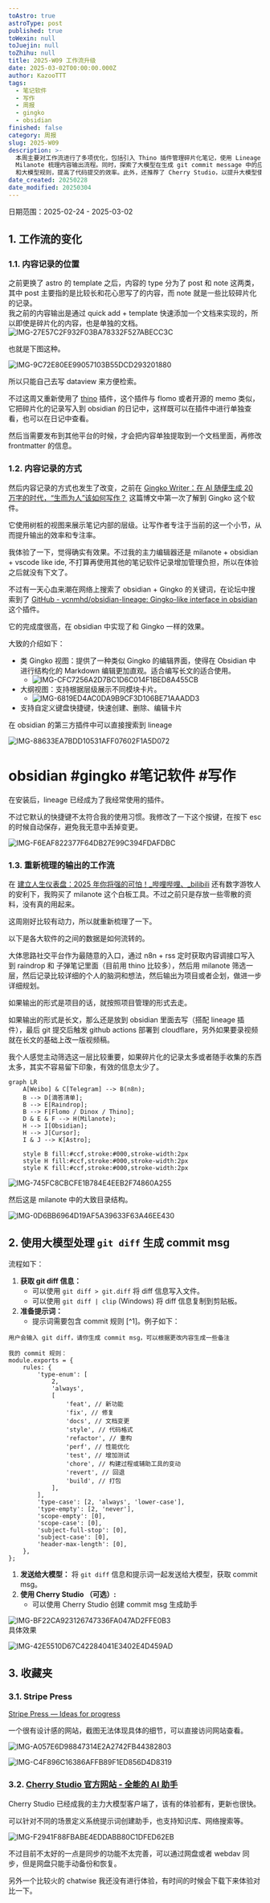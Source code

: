```yaml
---
toAstro: true
astroType: post
published: true
toWexin: null
toJuejin: null
toZhihu: null
title: 2025-W09 工作流升级
date: 2025-03-02T00:00:00.000Z
author: KazooTTT
tags:
  - 笔记软件
  - 写作
  - 周报
  - gingko
  - obsidian
finished: false
category: 周报
slug: 2025-W09
description: >-
  本周主要对工作流进行了多项优化，包括引入 Thino 插件管理碎片化笔记，使用 Lineage 插件实现 Gingko 式结构化写作，以及通过
  Milanote 梳理内容输出流程。同时，探索了大模型在生成 git commit message 中的应用，通过结合 git diff
  和大模型规则，提高了代码提交的效率。此外，还推荐了 Cherry Studio，以提升大模型使用体验。
date_created: 20250228
date_modified: 20250304
---
```


<!--section: 1-->

日期范围：2025-02-24 - 2025-03-02

<!--section: 2-->

## 1. 工作流的变化

<!--section: 2.1-->

### 1.1. 内容记录的位置

之前更换了 astro 的 template 之后，内容的 type 分为了 post 和 note 这两类，其中 post 主要指的是比较长和花心思写了的内容，而 note 就是一些比较碎片化的记录。  
我之前的内容输出是通过 quick add + template 快速添加一个文档来实现的，所以即使是碎片化的内容，也是单独的文档。  
![IMG-27E57C2F932F03BA78332F527ABECC3C](</mdImages/IMG-27E57C2F932F03BA78332F527ABECC3C.png>)  

也就是下图这种。

![IMG-9C72E80EE99057103B55DCD293201880](</mdImages/IMG-9C72E80EE99057103B55DCD293201880.png>)  

所以只能自己去写 dataview 来方便检索。  

不过这周又重新使用了 [thino](<https://github.com/Quorafind/Obsidian-Thino>) 插件，这个插件与 flomo 或者开源的 memo 类似，它把碎片化的记录写入到 obsidian 的日记中，这样既可以在插件中进行单独查看，也可以在日记中查看。  

然后当需要发布到其他平台的时候，才会把内容单独提取到一个文档里面，再修改 frontmatter 的信息。

### 1.2. 内容记录的方式

然后内容记录的方式也发生了改变，之前在 [Gingko Writer：在 AI 随便生成 20 万字的时代，“生而为人”该如何写作？](<https://blog.jimmylv.info/gingko-writer-human-writing-ai-generation-era/>) 这篇博文中第一次了解到 Gingko 这个软件。  

它使用树桩的视图来展示笔记内部的层级。让写作者专注于当前的这一个小节，从而提升输出的效率和专注率。  

我体验了一下，觉得确实有效果。不过我的主力编辑器还是 milanote + obsidian + vscode like ide, 不打算再使用其他的笔记软件记录增加管理负担，所以在体验之后就没有下文了。  

不过有一天心血来潮在网络上搜索了 obsidian + Gingko 的关键词，在论坛中搜索到了 [GitHub - ycnmhd/obsidian-lineage: Gingko-like interface in obsidian](<https://github.com/ycnmhd/obsidian-lineage>) 这个插件。  

它的完成度很高，在 obsidian 中实现了和 Gingko 一样的效果。

大致的介绍如下：  

- 类 Gingko 视图：提供了一种类似 Gingko 的编辑界面，使得在 Obsidian 中进行结构化的 Markdown 编辑更加直观。适合编写长文的适合使用。
 	- ![IMG-CFC7256A2D7BC1D6C014F1BED8A455CB](</mdImages/IMG-CFC7256A2D7BC1D6C014F1BED8A455CB.png>)
- 大纲视图：支持根据层级展示不同模块卡片。
 	- ![IMG-6819ED4AC0DA9B9CF3D106BE71AAADD3](</mdImages/IMG-6819ED4AC0DA9B9CF3D106BE71AAADD3.png>)
- 支持自定义键盘快捷键，快速创建、删除、编辑卡片

在 obsidian 的第三方插件中可以直接搜索到 lineage

![IMG-88633EA7BDD10531AFF07602F1A5D072](</mdImages/IMG-88633EA7BDD10531AFF07602F1A5D072.png>)

# obsidian﻿ ﻿#gingko﻿ ﻿#笔记软件﻿ ﻿#写作

在安装后，lineage 已经成为了我经常使用的插件。  

不过它默认的快捷键不太符合我的使用习惯。我修改了一下这个按键，在按下 esc 的时候自动保存，避免我无意中丢掉变更。

![IMG-F6EAF822377F64DB27E99C394FDAFDBC](</mdImages/IMG-F6EAF822377F64DB27E99C394FDAFDBC.png>)

### 1.3. 重新梳理的输出的工作流

在 [建立人生仪表盘：2025 年你将强的可怕！\_哔哩哔哩、_bilibili](<https://www.bilibili.com/video/BV1qe6HYhEBm/>) 还有数字游牧人的安利下，我购买了 milanote 这个白板工具。不过之前只是存放一些零散的资料，没有真的用起来。  

这周刚好比较有动力，所以就重新梳理了一下。  

以下是各大软件的之间的数据是如何流转的。  

大体思路社交平台作为最随意的入口，通过 n8n + rss 定时获取内容调接口写入到 raindrop 和 子弹笔记里面（目前用 thino 比较多），然后用 milanote 筛选一层，然后记录比较详细的个人的脑洞和想法，然后输出为项目或者企划，做进一步详细规划。

如果输出的形式是项目的话，就按照项目管理的形式去走。

如果输出的形式是长文，那么还是放到 obsidian 里面去写（搭配 lineage 插件），最后 git 提交后触发 github actions 部署到 cloudflare，另外如果要录视频就在长文的基础上改一版视频稿。

我个人感觉主动筛选这一层比较重要，如果碎片化的记录太多或者随手收集的东西太多，其实不容易留下印象，有效的信息太少了。

``` mermaid
graph LR
    A[Weibo] & C[Telegram] --> B(n8n);
    B --> D[滴答清单];
    B --> E[Raindrop];
    B --> F[Flomo / Dinox / Thino];
    D & E & F --> H(Milanote);
    H --> I[Obsidian];
    H --> J[Cursor];
    I & J --> K[Astro];

    style B fill:#ccf,stroke:#000,stroke-width:2px
    style H fill:#ccf,stroke:#000,stroke-width:2px
    style K fill:#ccf,stroke:#000,stroke-width:2px

```

![IMG-745FC8CBCFE1B784E4EEB2F74860A255](</mdImages/IMG-745FC8CBCFE1B784E4EEB2F74860A255.png>)  

然后这是 milanote 中的大致目录结构。  

![IMG-0D6BB6964D19AF5A39633F63A46EE430](</mdImages/IMG-0D6BB6964D19AF5A39633F63A46EE430.png>)

<!--section: 3-->

## 2. 使用大模型处理 `git diff` 生成 commit msg

流程如下：

1. **获取 git diff 信息：**
	- 可以使用 `git diff > git.diff` 将 diff 信息写入文件。
	- 可以使用 `git diff | clip` (Windows) 将 diff 信息复制到剪贴板。
2. **准备提示词：**
	- 提示词需要包含 commit 规则 [^1]。例子如下：

```
用户会输入 git diff，请你生成 commit msg，可以根据更改内容生成一些备注

我的 commit 规则：
module.exports = {
	rules: {
		'type-enum': [
			2,
			'always',
			[
				'feat', // 新功能
				'fix', // 修复
				'docs', // 文档变更
				'style', // 代码格式
				'refactor', // 重构
				'perf', // 性能优化
				'test', // 增加测试
				'chore', // 构建过程或辅助工具的变动
				'revert', // 回退
				'build', // 打包
			],
		],
		'type-case': [2, 'always', 'lower-case'],
		'type-empty': [2, 'never'],
		'scope-empty': [0],
		'scope-case': [0],
		'subject-full-stop': [0],
		'subject-case': [0],
		'header-max-length': [0],
	},
};
```

1. **发送给大模型：** 将 `git diff` 信息和提示词一起发送给大模型，获取 commit msg。
2. **使用 Cherry Studio （可选）:**
	- 可以使用 Cherry Studio 创建 commit msg 生成助手

![IMG-BF22CA923126747336FA047AD2FFE0B3](</mdImages/IMG-BF22CA923126747336FA047AD2FFE0B3.png>)  
具体效果

![IMG-42E5510D67C42284041E3402E4D459AD](</mdImages/IMG-42E5510D67C42284041E3402E4D459AD.png>)

<!--section: 4-->

## 3. 收藏夹

<!--section: 4.1-->

### 3.1. Stripe Press

[Stripe Press — Ideas for progress](<https://press.stripe.com/>)  

一个很有设计感的网站，截图无法体现具体的细节，可以直接访问网站查看。

![IMG-A057E6D98847314E2A2742FB44382803](</mdImages/IMG-A057E6D98847314E2A2742FB44382803.png>)  

![IMG-C4F896C16386AFFB89F1ED856D4D8319](</mdImages/IMG-C4F896C16386AFFB89F1ED856D4D8319.png>)

<!--section: 4.2-->

### 3.2. [Cherry Studio 官方网站 - 全能的 AI 助手](<https://cherry-ai.com/>)

Cherry Studio 已经成我的主力大模型客户端了，该有的体验都有，更新也很快。  

可以针对不同的场景定义系统提示词创建助手，也支持知识库、网络搜索等。

![IMG-F2941F88FBABE4EDDABB80C1DFED62EB](</mdImages/IMG-F2941F88FBABE4EDDABB80C1DFED62EB.png>)  

不过目前不太好的一点是同步的功能不太完善，可以通过网盘或者 webdav 同步，但是网盘只能手动备份和恢复。  

另外一个比较火的 chatwise 我还没有进行体验，有时间的时候会下载下来体验对比一下。  
